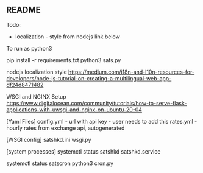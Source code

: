 ## README

Todo:
- localization - style from nodejs link below 

To run as python3

pip install -r requirements.txt
python3 sats.py

nodejs localization style
https://medium.com/i18n-and-l10n-resources-for-developers/node-js-tutorial-on-creating-a-multilingual-web-app-df24d8471482

WSGI and NGINX Setup
https://www.digitalocean.com/community/tutorials/how-to-serve-flask-applications-with-uwsgi-and-nginx-on-ubuntu-20-04


[Yaml Files]
config.yml - url with api key - user needs to add this
rates.yml  - hourly rates from exchange api, autogenerated

[WSGI config]
satshkd.ini
wsgi.py

[system processes]
systemctl status satshkd
satshkd.service

systemctl status satscron
python3 cron.py
